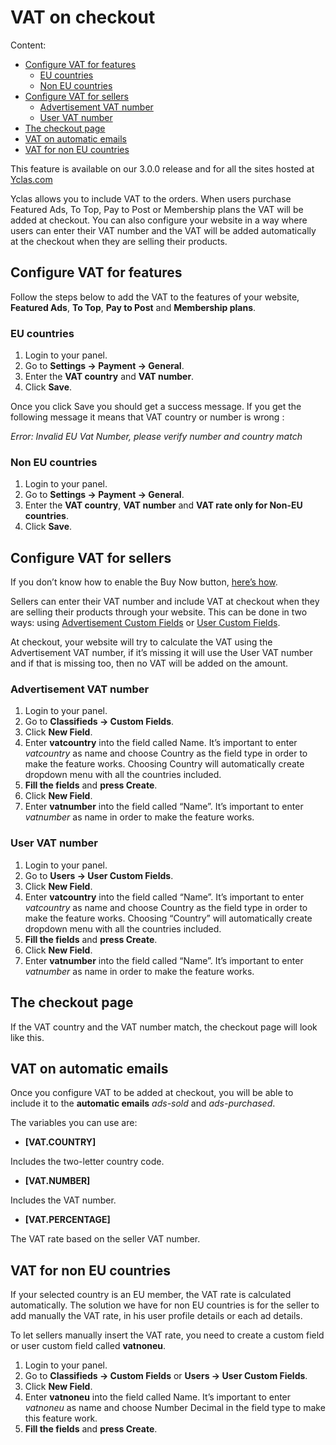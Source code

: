 # VAT on checkout

Content:
-   [Configure VAT for features](Custom-fields-eu-vat.md#configure-vat-for-features)
    - [EU countries](https://docs.yclas.com/eu-vat/#eu-countries)
    - [Non EU countries](https://docs.yclas.com/eu-vat/#non-eu-countries)
-   [Configure VAT for sellers](https://docs.yclas.com/eu-vat/#configure-vat-for-sellers)
    - [Advertisement VAT number](https://docs.yclas.com/eu-vat/#advertisement-vat-number)
    -   [User VAT number](https://docs.yclas.com/eu-vat/#user-vat-number)
-   [The checkout page](https://docs.yclas.com/eu-vat/#the-checkout-page)
-   [VAT on automatic emails](https://docs.yclas.com/eu-vat/#vat-on-automatic-emails)
-   [VAT for non EU countries](https://docs.yclas.com/eu-vat/#vat-for-non-eu-countries)

This feature is available on our 3.0.0 release and for all the sites hosted at  [Yclas.com](https://yclas.com/)

Yclas allows you to include VAT to the orders. When users purchase Featured Ads, To Top, Pay to Post or Membership plans the VAT will be added at checkout. You can also configure your website in a way where users can enter their VAT number and the VAT will be added automatically at the checkout when they are selling their products.

## Configure VAT for features

Follow the steps below to add the VAT to the features of your website,  **Featured Ads**,  **To Top**,  **Pay to Post**  and  **Membership plans**.

### EU countries

1.  Login to your panel.
2.  Go to  **Settings -> Payment -> General**.
3.  Enter the  **VAT country**  and  **VAT number**.
4.  Click  **Save**.

Once you click Save you should get a success message. If you get the following message it means that VAT country or number is wrong :

_Error: Invalid EU Vat Number, please verify number and country match_

### Non EU countries

1.  Login to your panel.
2.  Go to  **Settings -> Payment -> General**.
3.  Enter the  **VAT country**,  **VAT number**  and  **VAT rate only for Non-EU countries**.
4.  Click  **Save**.

## Configure VAT for sellers

If you don’t know how to enable the Buy Now button,  [here’s how](https://docs.yclas.com/pay-directly-from-ad/#how-to-activate-buy-now-button).

Sellers can enter their VAT number and include VAT at checkout when they are selling their products through your website. This can be done in two ways: using  [Advertisement Custom Fields](https://docs.yclas.com/how-to-create-custom-fields/)  or  [User Custom Fields](https://docs.yclas.com/users-custom-fields/).

At checkout, your website will try to calculate the VAT using the Advertisement VAT number, if it’s missing it will use the User VAT number and if that is missing too, then no VAT will be added on the amount.

### Advertisement VAT number

1.  Login to your panel.
2.  Go to  **Classifieds -> Custom Fields**.
3.  Click  **New Field**.
4.  Enter  **vatcountry**  into the field called Name. It’s important to enter  _vatcountry_  as name and choose Country as the field type in order to make the feature works. Choosing Country will automatically create dropdown menu with all the countries included.
5.  **Fill the fields**  and  **press Create**.
6.  Click  **New Field**.
7.  Enter  **vatnumber**  into the field called “Name”. It’s important to enter  _vatnumber_  as name in order to make the feature works.




### User VAT number

1.  Login to your panel.
2.  Go to  **Users -> User Custom Fields**.
3.  Click  **New Field**.
4.  Enter  **vatcountry**  into the field called “Name”. It’s important to enter  _vatcountry_  as name and choose Country as the field type in order to make the feature works. Choosing “Country” will automatically create dropdown menu with all the countries included.
5.  **Fill the fields**  and  **press Create**.
6.  Click  **New Field**.
7.  Enter  **vatnumber**  into the field called “Name”. It’s important to enter  _vatnumber_  as name in order to make the feature works.


## The checkout page

If the VAT country and the VAT number match, the checkout page will look like this.

## VAT on automatic emails

Once you configure VAT to be added at checkout, you will be able to include it to the **automatic emails**  _ads-sold_  and  _ads-purchased_.

The variables you can use are:

-   **[VAT.COUNTRY]**

Includes the two-letter country code.

-   **[VAT.NUMBER]**

Includes the VAT number.

-   **[VAT.PERCENTAGE]**

The VAT rate based on the seller VAT number.

## VAT for non EU countries

If your selected country is an EU member, the VAT rate is calculated automatically. The solution we have for non EU countries is for the seller to add manually the VAT rate, in his user profile details or each ad details.

To let sellers manually insert the VAT rate, you need to create a custom field or user custom field called  **vatnoneu**.

1.  Login to your panel.
2.  Go to  **Classifieds -> Custom Fields**  or  **Users -> User Custom Fields**.
3.  Click  **New Field**.
4.  Enter  **vatnoneu**  into the field called Name. It’s important to enter  _vatnoneu_  as name and choose Number Decimal in the field type to make this feature work.
5.  **Fill the fields**  and  **press Create**.

